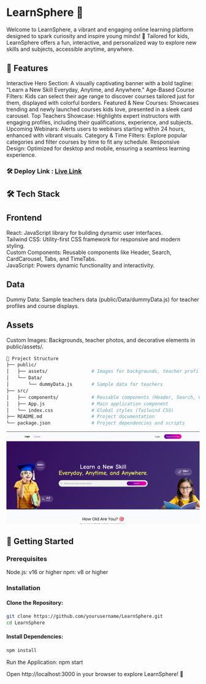 # LearnSphere 🚀
Welcome to LearnSphere, a vibrant and engaging online learning platform designed to spark curiosity and inspire young minds! 🌟 Tailored for kids, LearnSphere offers a fun, interactive, and personalized way to explore new skills and subjects, accessible anytime, anywhere.

## 🌟 Features

Interactive Hero Section: A visually captivating banner with a bold tagline: "Learn a New Skill Everyday, Anytime, and Anywhere."
Age-Based Course Filters: Kids can select their age range to discover courses tailored just for them, displayed with colorful borders.
Featured & New Courses: Showcases trending and newly launched courses kids love, presented in a sleek card carousel.
Top Teachers Showcase: Highlights expert instructors with engaging profiles, including their qualifications, experience, and subjects.
Upcoming Webinars: Alerts users to webinars starting within 24 hours, enhanced with vibrant visuals.
Category & Time Filters: Explore popular categories and filter courses by time to fit any schedule.
Responsive Design: Optimized for desktop and mobile, ensuring a seamless learning experience.

### 🛠️ Deploy Link : <a href="https://learn-sphere-tau.vercel.app">Live Link</a>


## 🛠️ Tech Stack

## Frontend

React: JavaScript library for building dynamic user interfaces. <br>
Tailwind CSS: Utility-first CSS framework for responsive and modern styling.<br>
Custom Components: Reusable components like Header, Search, CardCarousel, Tabs, and TimeTabs.<br>
JavaScript: Powers dynamic functionality and interactivity.

## Data

Dummy Data: Sample teachers data (public/Data/dummyData.js) for teacher profiles and course displays.

## Assets

Custom Images: Backgrounds, teacher photos, and decorative elements in public/assets/.
<br>

```sh
📂 Project Structure
├── public/
│   ├── assets/                # Images for backgrounds, teacher profiles, etc.
│   └── Data/
│       └── dummyData.js       # Sample data for teachers
├── src/
│   ├── components/            # Reusable components (Header, Search, CardCarousel, Tabs, TimeTabs)
│   ├── App.js                 # Main application component
│   └── index.css              # Global styles (Tailwind CSS)
├── README.md                  # Project documentation
└── package.json               # Project dependencies and scripts
```




![Project Banner](project.png)

## 🚀 Getting Started
### Prerequisites

Node.js: v16 or higher
npm: v8 or higher

### Installation

#### Clone the Repository:
```sh
git clone https://github.com/yourusername/LearnSphere.git
cd LearnSphere
```

#### Install Dependencies:
```sh
npm install
```
Run the Application:
npm start


Open http://localhost:3000 in your browser to explore LearnSphere! 🎉



